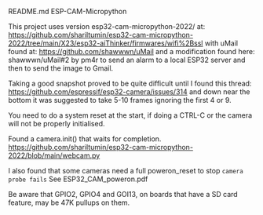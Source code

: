 README.md 
ESP-CAM-Micropython

This project uses version esp32-cam-micropython-2022/ at: https://github.com/shariltumin/esp32-cam-micropython-2022/tree/main/X23/esp32-aiThinker/firmwares/wifi%2Bssl with uMail found at: https://github.com/shawwwn/uMail and a modification found here: shawwwn/uMail#2 by pm4r to send an alarm to a local ESP32 server and then to send the image to Gmail.

Taking a good snapshot proved to be quite difficult until I found this thread: https://github.com/espressif/esp32-camera/issues/314 and down near the bottom it was suggested to take 5-10 frames ignoring the first 4 or 9.
 
You need to do a system reset at the start, if doing a CTRL-C or the camera will not be properly initialised.

Found a camera.init() that waits for completion. https://github.com/shariltumin/esp32-cam-micropython-2022/blob/main/webcam.py

I also found that some cameras need a full poweron_reset to stop `camera probe fails`  See ESP32_CAM_poweron.pdf

Be aware that GPIO2, GPIO4 and GOI13, on boards that have a SD card feature, may be 47K pullups on them.  
